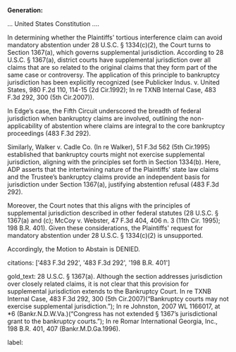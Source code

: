 **Generation:**

... United States Constitution ....

In determining whether the Plaintiffs' tortious interference claim can avoid mandatory abstention under 28 U.S.C. § 1334(c)(2), the Court turns to Section 1367(a), which governs supplemental jurisdiction. According to 28 U.S.C. § 1367(a), district courts have supplemental jurisdiction over all claims that are so related to the original claims that they form part of the same case or controversy. The application of this principle to bankruptcy jurisdiction has been explicitly recognized (see Publicker Indus. v. United States, 980 F.2d 110, 114-15 (2d Cir.1992); In re TXNB Internal Case, 483 F.3d 292, 300 (5th Cir.2007)).

In Edge’s case, the Fifth Circuit underscored the breadth of federal jurisdiction when bankruptcy claims are involved, outlining the non-applicability of abstention where claims are integral to the core bankruptcy proceedings (483 F.3d 292).

Similarly, Walker v. Cadle Co. (In re Walker), 51 F.3d 562 (5th Cir.1995) established that bankruptcy courts might not exercise supplemental jurisdiction, aligning with the principles set forth in Section 1334(b). Here, ADP asserts that the intertwining nature of the Plaintiffs' state law claims and the Trustee’s bankruptcy claims provide an independent basis for jurisdiction under Section 1367(a), justifying abstention refusal (483 F.3d 292).

Moreover, the Court notes that this aligns with the principles of supplemental jurisdiction described in other federal statutes (28 U.S.C. § 1367(a) and (c); McCoy v. Webster, 47 F.3d 404, 406 n. 3 (11th Cir. 1995); 198 B.R. 401). Given these considerations, the Plaintiffs' request for mandatory abstention under 28 U.S.C. § 1334(c)(2) is unsupported.

Accordingly, the Motion to Abstain is DENIED.

citations: ['483 F.3d 292', '483 F.3d 292', '198 B.R. 401']

gold_text: 28 U.S.C. § 1367(a). Although the section addresses jurisdiction over closely related claims, it is not clear that this provision for supplemental jurisdiction extends to the Bankruptcy Court. In re TXNB Internal Case, 483 F.3d 292, 300 (5th Cir.2007)(“Bankruptcy courts may not exercise supplemental jurisdiction.”); In re Johnston, 2007 WL 1166017, at *6 (Bankr.N.D.W.Va.)(“Congress has not extended § 1367’s jurisdictional grant to the bankruptcy courts.”); In re Romar International Georgia, Inc., 198 B.R. 401, 407 (Bankr.M.D.Ga.1996).

label: 